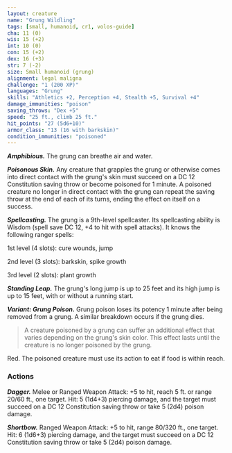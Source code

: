 ```yaml
---
layout: creature
name: "Grung Wildling"
tags: [small, humanoid, cr1, volos-guide]
cha: 11 (0)
wis: 15 (+2)
int: 10 (0)
con: 15 (+2)
dex: 16 (+3)
str: 7 (-2)
size: Small humanoid (grung)
alignment: legal maligna
challenge: "1 (200 XP)"
languages: "Grung"
skills: "Athletics +2, Perception +4, Stealth +5, Survival +4"
damage_immunities: "poison"
saving_throws: "Dex +5"
speed: "25 ft., climb 25 ft."
hit_points: "27 (5d6+10)"
armor_class: "13 (16 with barkskin)"
condition_immunities: "poisoned"
---
```


***Amphibious.*** The grung can breathe air and water.

***Poisonous Skin.*** Any creature that grapples the grung or otherwise comes into direct contact with the grung's skin must succeed on a DC 12 Constitution saving throw or become poisoned for 1 minute. A poisoned creature no longer in direct contact with the grung can repeat the saving throw at the end of each of its turns, ending the effect on itself on a success.

***Spellcasting.*** The grung is a 9th-level spellcaster. Its spellcasting ability is Wisdom (spell save DC 12, +4 to hit with spell attacks). It knows the following ranger spells:

1st level (4 slots): cure wounds, jump

2nd level (3 slots): barkskin, spike growth

3rd level (2 slots): plant growth

***Standing Leap.*** The grung's long jump is up to 25 feet and its high jump is up to 15 feet, with or without a running start.

***Variant: Grung Poison.*** Grung poison loses its potency 1 minute after being removed from a grung. A similar breakdown occurs if the grung dies.

>A creature poisoned by a grung can suffer an additional effect that varies depending on the grung's skin color. This effect lasts until the creature is no longer poisoned by the grung.

Red. The poisoned creature must use its action to eat if food is within reach.

### Actions

***Dagger.*** Melee or Ranged Weapon Attack: +5 to hit, reach 5 ft. or range 20/60 ft., one target. Hit: 5 (1d4+3) piercing damage, and the target must succeed on a DC 12 Constitution saving throw or take 5 (2d4) poison damage.

***Shortbow.*** Ranged Weapon Attack: +5 to hit, range 80/320 ft., one target. Hit: 6 (1d6+3) piercing damage, and the target must succeed on a DC 12 Constitution saving throw or take 5 (2d4) poison damage.